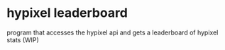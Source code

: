 # hypixel leaderboard

program that accesses the hypixel api and gets a leaderboard of hypixel stats (WIP)